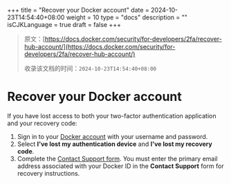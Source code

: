 +++
title = "Recover your Docker account"
date = 2024-10-23T14:54:40+08:00
weight = 10
type = "docs"
description = ""
isCJKLanguage = true
draft = false
+++

> 原文：[https://docs.docker.com/security/for-developers/2fa/recover-hub-account/](https://docs.docker.com/security/for-developers/2fa/recover-hub-account/)
>
> 收录该文档的时间：`2024-10-23T14:54:40+08:00`

# Recover your Docker account

If you have lost access to both your two-factor authentication application and your recovery code:

1. Sign in to your [Docker account](https://app.docker.com/login) with your username and password.
2. Select **I've lost my authentication device** and **I've lost my recovery code**.
3. Complete the [Contact Support form](https://hub.docker.com/support/contact/?category=2fa-lockout). You must enter the primary email address associated with your Docker ID in the **Contact Support** form for recovery instructions.
